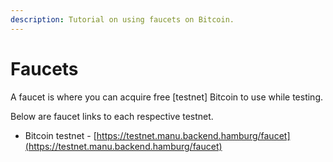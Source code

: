 ```yaml
---
description: Tutorial on using faucets on Bitcoin.
---
```


# Faucets

A faucet is where you can acquire free [testnet] Bitcoin to use while testing.

Below are faucet links to each respective testnet.

- Bitcoin testnet - [https://testnet.manu.backend.hamburg/faucet](https://testnet.manu.backend.hamburg/faucet)
